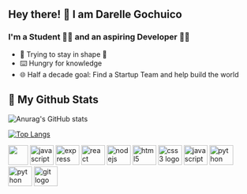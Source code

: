 ## Hey there! 👋 I am Darelle Gochuico
### I'm a Student 🧑‍🎓 and an aspiring Developer 👩‍💻
- 💪 Trying to stay in shape 🥵
- ⌨️ Hungry for knowledge
- 🌐 Half a decade goal: Find a Startup Team and help build the world
## 📃 My Github Stats

<!-- [![Anurag's GitHub stats](https://github-readme-stats.vercel.app/api?username=gochuicod)](https://github.com/gochuicod/github-readme-stats) -->
![Anurag's GitHub stats](https://github-readme-stats.vercel.app/api?username=gochuicod&show_icons=true&theme=transparent)

[![Top Langs](https://github-readme-stats.vercel.app/api/top-langs/?username=anuraghazra&layout=compact)](https://github.com/anuraghazra/github-readme-stats)

<div align="left">
<img src='https://cdn.jsdelivr.net/gh/devicons/devicon/icons/devicon/mongodb-original.svg' width="40" height="40">
  <img src="https://github.com/devicons/devicon/tree/v2.15.1/icons/javascript/mongodb-original.svg" height="40" width="48" alt="javascript logo"/>
  <img src="https://cdn.jsdelivr.net/gh/devicons/devicon/icons/express/express-original.svg" height="40" width="48" alt="express logo"/>
  <img src="https://cdn.jsdelivr.net/gh/devicons/devicon/icons/react/react-original.svg" height="40" width="48" alt="react logo"/>
  <img src="https://cdn.jsdelivr.net/gh/devicons/devicon/icons/nodejs/nodejs-original.svg" height="40" width="48" alt="nodejs logo"/>
  <img src="https://cdn.jsdelivr.net/gh/devicons/devicon/icons/html5/html5-original.svg" height="40" width="48" alt="html5 logo"/>
  <img src="https://cdn.jsdelivr.net/gh/devicons/devicon/icons/css3/css3-original.svg" height="40" width="48" alt="css3 logo"/>
  <img src="https://cdn.jsdelivr.net/gh/devicons/devicon/icons/javascript/javascript-original.svg" height="40" width="48" alt="javascript logo"/>
  <img src="https://cdn.jsdelivr.net/gh/devicons/devicon/icons/python/php-original.svg" height="40" width="48" alt="python logo"/>
  <img src="https://cdn.jsdelivr.net/gh/devicons/devicon/icons/python/python-original.svg" height="40" width="48" alt="python logo"/>
  <img src="https://cdn.jsdelivr.net/gh/devicons/devicon/icons/git/git-original.svg" height="40" width="48" alt="git logo"  />
</div>
